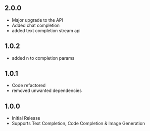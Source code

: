 ## 2.0.0
* Major upgrade to the API
* Added chat completion
* added text completion stream api

## 1.0.2
* added n to completion params

## 1.0.1
* Code refactored 
* removed unwanted dependencies

## 1.0.0

* Initial Release 
* Supports Text Completion, Code Completion & Image Generation
